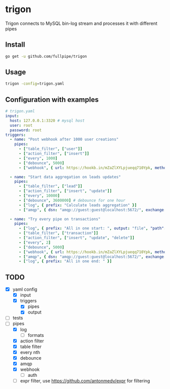 # trigon

Trigon connects to MySQL bin-log stream and processes it with different pipes

## Install

```bash
go get -u github.com/fullpipe/trigon
```

## Usage

```bash
trigon -config=trigon.yaml
```

## Configuration with examples

```yaml
# trigon.yaml
input:
  host: 127.0.0.1:3320 # mysql host
  user: root
  password: root
triggers:
  - name: "Post webhook after 1000 user creations"
    pipes:
      - ["table_filter", ["user"]]
      - ["action_filter", ["insert"]]
      - ["every", 1000]
      - ["debounce", 5000]
      - ["webhook", { url: https://hookb.in/mZaZlXYLpjueqq710Ypk, method: POST }]

  - name: "Start data aggregation on leads updates"
    pipes:
      - ["table_filter", ["lead"]]
      - ["action_filter", ["insert", "update"]]
      - ["every", 10000]
      - ["debounce", 3600000] # debounce for one hour
      - ["log", { prefix: "Calculate leads aggregation" }]
      - ["amqp", { dsn: "amqp://guest:guest@localhost:5672/", exchange: "lead", routing_key: "lead.aggregate" }]

  - name: "Try every pipe on transactions"
    pipes:
      - ["log", { prefix: "All in one start: ", output: "file", "path": "./log.log" }]
      - ["table_filter", ["transaction"]]
      - ["action_filter", ["insert", "update", "delete"]]
      - ["every", 2]
      - ["debounce", 5000]
      - ["webhook", { url: https://hookb.in/mZaZlXYLpjueqq710Ypk, method: POST }]
      - ["amqp", { dsn: "amqp://guest:guest@localhost:5672/", exchange: "test1", routing_key: "order" }]
      - ["log", { prefix: "All in one end: " }]
```



## TODO
- [x] yaml config
    - [x] input
    - [x] triggers
        - [x] pipes
        - [x] output
- [ ] tests
- [ ] pipes
    - [x] log
      - [ ] formats
    - [x] action filter
    - [x] table filter
    - [x] every nth
    - [x] debounce
    - [x] amqp
    - [x] webhook
      - [ ] auth
    - [ ] expr filter, use https://github.com/antonmedv/expr for filtering
